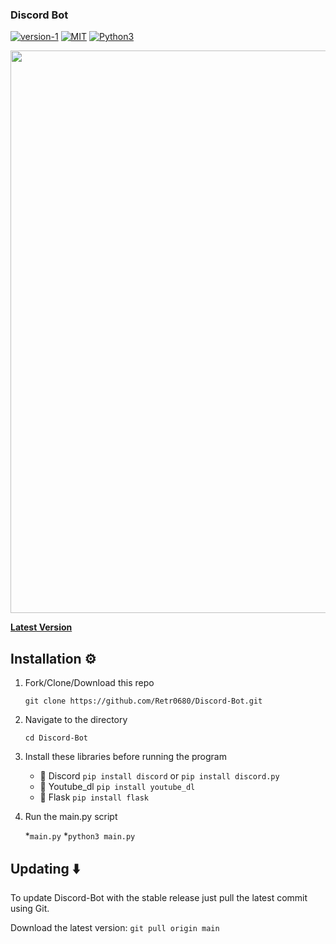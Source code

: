 ### Discord Bot

[![version-1](https://img.shields.io/badge/Version-2-green)](https://github.com/Retr0680/Discord-Bot)
[![MIT](https://img.shields.io/badge/MIT)](https://img.shields.io/badge/license-MIT-blue)
[![Python3](https://img.shields.io/badge/Python3-red)](https://img.shields.io/badge/Python3-red)

<p align="center">
<img align="center" src=".img/main" width="900">
</p>

[**Latest Version**](htpps://github.com/Retr0680/Discord-Bot/)

## Installation ⚙️

1. Fork/Clone/Download this repo

    `git clone https://github.com/Retr0680/Discord-Bot.git`

2. Navigate to the directory

    `cd Discord-Bot`

3. Install these libraries before running the program
    - 📌 Discord `pip install discord` or `pip install discord.py`
    - 📌 Youtube_dl `pip install youtube_dl`
    - 📌 Flask `pip install flask`

4. Run the main.py script

    *`main.py`
    *`python3 main.py`

## Updating ⬇️

To update Discord-Bot with the stable release just pull the latest commit using Git.

Download the latest version: `git pull origin main`